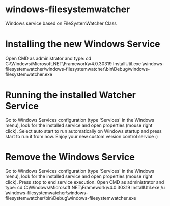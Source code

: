 # windows-filesystemwatcher
Windows service based on FileSystemWatcher Class



# Installing the new Windows Service
Open CMD as administrator and type:
cd C:\Windows\Microsoft.NET\Framework\v4.0.30319 
InstallUtil.exe \windows-filesystemwatcher\windows-filesystemwatcher\bin\Debug\windows-filesystemwatcher.exe



# Running the installed Watcher Service
Go to Windows Services configuration (type 'Services' in the Windows menu), look for the installed service and open properties (mouse right click).
Select auto start to run automatically on Windows startup and press start to run it from now.
Enjoy your new custom version control service :)



# Remove the Windows Service
Go to Windows Services configuration (type 'Services' in the Windows menu), look for the installed service and open properties (mouse right click).
Press stop to end service execution.
Open CMD as administrator and type:
cd C:\Windows\Microsoft.NET\Framework\v4.0.30319 
InstallUtil.exe /u \windows-filesystemwatcher\windows-filesystemwatcher\bin\Debug\windows-filesystemwatcher.exe
